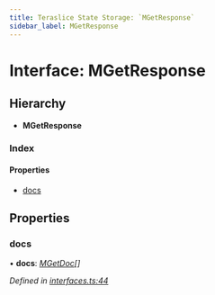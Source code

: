 ```yaml
---
title: Teraslice State Storage: `MGetResponse`
sidebar_label: MGetResponse
---
```


# Interface: MGetResponse

## Hierarchy

* **MGetResponse**

### Index

#### Properties

* [docs](mgetresponse.md#docs)

## Properties

###  docs

• **docs**: *[MGetDoc](mgetdoc.md)[]*

*Defined in [interfaces.ts:44](https://github.com/terascope/teraslice/blob/a2250fb9/packages/teraslice-state-storage/src/interfaces.ts#L44)*
